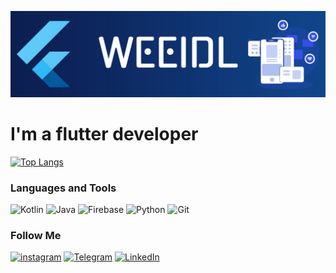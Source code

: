 ![Header](https://github.com/weeidl/weeidl/blob/main/assets/weeidl.jpg)

# I'm a flutter developer

[![Top Langs](https://github-readme-stats.vercel.app/api/top-langs/?username=weeidl&layout=compact&hide_border=true&card_width=1000&theme=dark&text_color=ffffff&bg_color=DEG,0c1b4a,114c96&hide=python)](https://github.com/weeidl)

### Languages and Tools
![Kotlin](https://img.shields.io/badge/-Kotlin-0c1b4a?style=for-the-badge&logo=Kotlin)
![Java](https://img.shields.io/badge/-Java-0c1b4a?style=for-the-badge&logo=Java)
![Firebase](https://img.shields.io/badge/-Firebase-0c1b4a?style=for-the-badge&logo=Firebase)
![Python](https://img.shields.io/badge/-Python-0c1b4a?style=for-the-badge&logo=Python)
![Git](https://img.shields.io/badge/-Git-0c1b4a?style=for-the-badge&logo=Git)

### Follow Me
[![instagram](https://img.shields.io/badge/-instagram-0c1b4a?style=for-the-badge&logo=instagram)](https://www.instagram.com/weeidl/)
[![Telegram](https://img.shields.io/badge/-Telegram-0c1b4a?style=for-the-badge&logo=Telegram)](https://t.me/weeidl)
[![LinkedIn](https://img.shields.io/badge/-LinkedIn-0c1b4a?style=for-the-badge&logo=LinkedIn)](https://www.linkedin.com/in/weeidl/)
